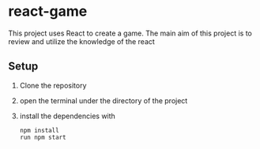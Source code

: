 # react-game
 This project uses React to create a game.
The main aim of this project is to review and utilize the knowledge of the react 

## Setup 
1. Clone the repository
2. open the terminal under the directory of the project
3. install the dependencies with
   
   ```
   npm install
   run npm start
   ```
